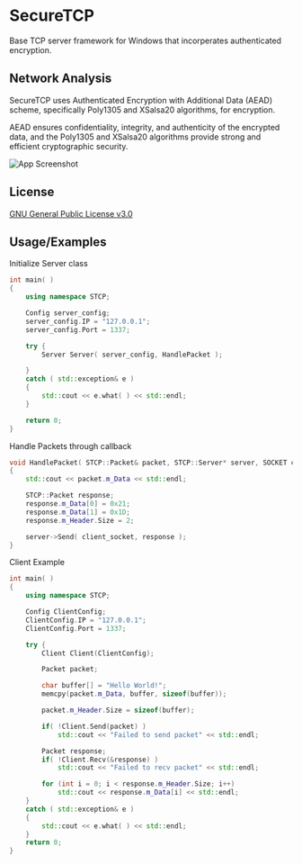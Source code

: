 
# SecureTCP

Base TCP server framework for Windows that incorperates authenticated encryption.


## Network Analysis

SecureTCP uses Authenticated Encryption with Additional Data (AEAD) scheme, specifically Poly1305 and XSalsa20 algorithms, for encryption.
 
AEAD ensures confidentiality, integrity, and authenticity of the encrypted data, and the Poly1305 and XSalsa20 algorithms provide strong and efficient cryptographic security.

![App Screenshot](https://i.ibb.co/KDKPvt8/Secure-TCP-Media.png)


## License

[GNU General Public License v3.0](https://github.com/soundthesamefr/SecureTCP/blob/master/license/)


## Usage/Examples

Initialize Server class
```cpp
int main( )
{
	using namespace STCP;

	Config server_config;
	server_config.IP = "127.0.0.1";
	server_config.Port = 1337;

	try {
		Server Server( server_config, HandlePacket );

	}
	catch ( std::exception& e )
	{
		std::cout << e.what( ) << std::endl;
	}

	return 0;
}
```
Handle Packets through callback
```cpp
void HandlePacket( STCP::Packet& packet, STCP::Server* server, SOCKET client_socket )
{
	std::cout << packet.m_Data << std::endl;

	STCP::Packet response;
	response.m_Data[0] = 0x21;
	response.m_Data[1] = 0x1D;
	response.m_Header.Size = 2;

	server->Send( client_socket, response );
}
```

Client Example
```cpp
int main( )
{
	using namespace STCP;

	Config ClientConfig;
	ClientConfig.IP = "127.0.0.1";
	ClientConfig.Port = 1337;

	try {
		Client Client(ClientConfig);

		Packet packet;

		char buffer[] = "Hello World!";
		memcpy(packet.m_Data, buffer, sizeof(buffer));

		packet.m_Header.Size = sizeof(buffer);

		if( !Client.Send(packet) )
			std::cout << "Failed to send packet" << std::endl;

		Packet response;
		if( !Client.Recv(&response) )
			std::cout << "Failed to recv packet" << std::endl;

		for (int i = 0; i < response.m_Header.Size; i++)
			std::cout << response.m_Data[i] << std::endl;
	}
	catch ( std::exception& e )
	{
		std::cout << e.what( ) << std::endl;
	}
	return 0;
}
```

